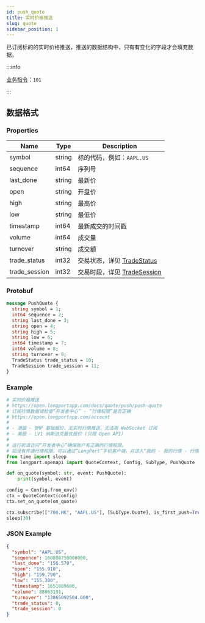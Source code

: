 ```yaml
---
id: push_quote
title: 实时价格推送
slug: quote
sidebar_position: 1
---
```


已订阅标的的实时价格推送，推送的数据结构中，只有有变化的字段才会填充数据。

:::info

[业务指令](../../socket/protocol/push)：`101`

:::

## 数据格式

### Properties

| Name          | Type   | Description                                                      |
|---------------|--------|------------------------------------------------------------------|
| symbol        | string | 标的代码，例如：`AAPL.US`                                          |
| sequence      | int64  | 序列号                                                           |
| last_done     | string | 最新价                                                           |
| open          | string | 开盘价                                                           |
| high          | string | 最高价                                                           |
| low           | string | 最低价                                                           |
| timestamp     | int64  | 最新成交的时间戳                                                 |
| volume        | int64  | 成交量                                                           |
| turnover      | string | 成交额                                                           |
| trade_status  | int32  | 交易状态，详见 [TradeStatus](../objects#tradestatus---交易状态)   |
| trade_session | int32  | 交易时段，详见 [TradeSession](../objects#tradesession---交易时段) |

### Protobuf

```protobuf
message PushQuote {
  string symbol = 1;
  int64 sequence = 2;
  string last_done = 3;
  string open = 4;
  string high = 5;
  string low = 6;
  int64 timestamp = 7;
  int64 volume = 8;
  string turnover = 9;
  TradeStatus trade_status = 10;
  TradeSession trade_session = 11;
}
```

### Example

```python
# 实时价格推送
# https://open.longportapp.com/docs/quote/push/push-quote
# 订阅行情数据请检查“开发者中心” - “行情权限”是否正确
# https://open.longportapp.com/account
#
# - 港股 - BMP 基础报价，无实时行情推送，无法用 WebSocket 订阅
# - 美股 - LV1 纳斯达克最优报价 (只限 Open API）
#
# 运行前请访问“开发者中心”确保账户有正确的行情权限。
# 如没有开通行情权限，可以通过“LongPort”手机客户端，并进入“我的 - 我的行情 - 行情商城”购买开通行情权限。
from time import sleep
from longport.openapi import QuoteContext, Config, SubType, PushQuote

def on_quote(symbol: str, event: PushQuote):
    print(symbol, event)

config = Config.from_env()
ctx = QuoteContext(config)
ctx.set_on_quote(on_quote)

ctx.subscribe(["700.HK", "AAPL.US"], [SubType.Quote], is_first_push=True)
sleep(30)
```

### JSON Example

```json
{
  "symbol": "AAPL.US",
  "sequence": 160808750000000,
  "last_done": "156.570",
  "open": "155.910",
  "high": "159.790",
  "low": "155.380",
  "timestamp": 1651089600,
  "volume": 88063191,
  "turnover": "13865092584.000",
  "trade_status": 0,
  "trade_session": 0
}
```
